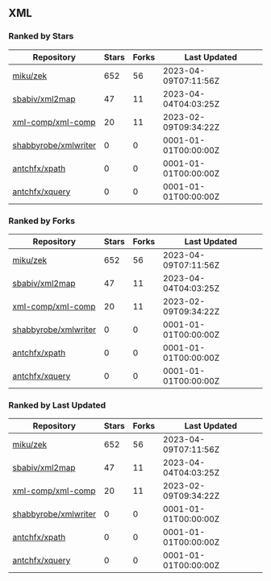 ## XML

### Ranked by Stars

| Repository | Stars | Forks | Last Updated |
|------------|-------|-------|--------------|
| [miku/zek](https://github.com/miku/zek) | 652 | 56 | 2023-04-09T07:11:56Z |
| [sbabiv/xml2map](https://github.com/sbabiv/xml2map) | 47 | 11 | 2023-04-04T04:03:25Z |
| [xml-comp/xml-comp](https://github.com/xml-comp/xml-comp) | 20 | 11 | 2023-02-09T09:34:22Z |
| [shabbyrobe/xmlwriter](https://github.com/shabbyrobe/xmlwriter) | 0 | 0 | 0001-01-01T00:00:00Z |
| [antchfx/xpath](https://github.com/antchfx/xpath) | 0 | 0 | 0001-01-01T00:00:00Z |
| [antchfx/xquery](https://github.com/antchfx/xquery) | 0 | 0 | 0001-01-01T00:00:00Z |

### Ranked by Forks

| Repository | Stars | Forks | Last Updated |
|------------|-------|-------|--------------|
| [miku/zek](https://github.com/miku/zek) | 652 | 56 | 2023-04-09T07:11:56Z |
| [sbabiv/xml2map](https://github.com/sbabiv/xml2map) | 47 | 11 | 2023-04-04T04:03:25Z |
| [xml-comp/xml-comp](https://github.com/xml-comp/xml-comp) | 20 | 11 | 2023-02-09T09:34:22Z |
| [shabbyrobe/xmlwriter](https://github.com/shabbyrobe/xmlwriter) | 0 | 0 | 0001-01-01T00:00:00Z |
| [antchfx/xpath](https://github.com/antchfx/xpath) | 0 | 0 | 0001-01-01T00:00:00Z |
| [antchfx/xquery](https://github.com/antchfx/xquery) | 0 | 0 | 0001-01-01T00:00:00Z |

### Ranked by Last Updated

| Repository | Stars | Forks | Last Updated |
|------------|-------|-------|--------------|
| [miku/zek](https://github.com/miku/zek) | 652 | 56 | 2023-04-09T07:11:56Z |
| [sbabiv/xml2map](https://github.com/sbabiv/xml2map) | 47 | 11 | 2023-04-04T04:03:25Z |
| [xml-comp/xml-comp](https://github.com/xml-comp/xml-comp) | 20 | 11 | 2023-02-09T09:34:22Z |
| [shabbyrobe/xmlwriter](https://github.com/shabbyrobe/xmlwriter) | 0 | 0 | 0001-01-01T00:00:00Z |
| [antchfx/xpath](https://github.com/antchfx/xpath) | 0 | 0 | 0001-01-01T00:00:00Z |
| [antchfx/xquery](https://github.com/antchfx/xquery) | 0 | 0 | 0001-01-01T00:00:00Z |

